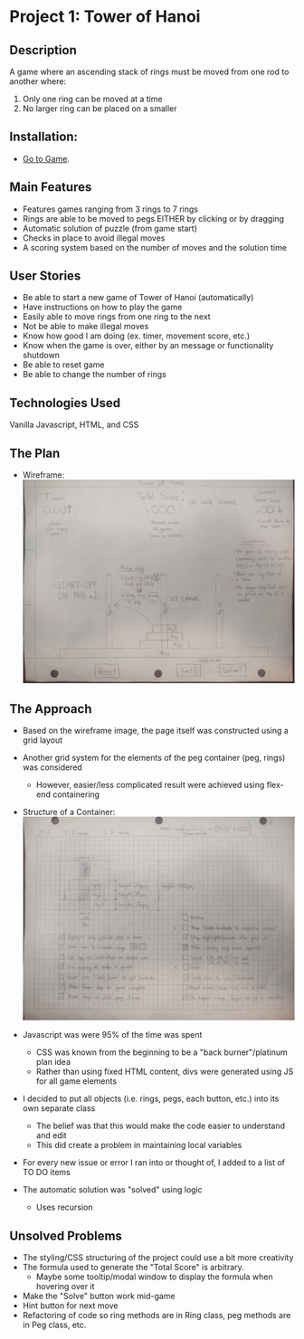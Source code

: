 # Project 1: Tower of Hanoi

## Description
A game where an ascending stack of rings must be moved from one rod to another where:

1. Only one ring can be moved at a time
2. No larger ring can be placed on a smaller

## Installation: 
- [Go to Game](https://xenodochial-poincare-598164.netlify.app/).


## Main Features
- Features games ranging from 3 rings to 7 rings
- Rings are able to be moved to pegs EITHER by clicking or by dragging 
- Automatic solution of puzzle (from game start)
- Checks in place to avoid illegal moves
- A scoring system based on the number of moves and the solution time

## User Stories
- Be able to start a new game of Tower of Hanoi (automatically)
- Have instructions on how to play the game
- Easily able to move rings from one ring to the next
- Not be able to make illegal moves
- Know how good I am doing (ex. timer, movement score, etc.)
- Know when the game is over, either by an message or functionality shutdown
- Be able to reset game
- Be able to change the number of rings

## Technologies Used
Vanilla Javascript, HTML, and CSS

## The Plan
- Wireframe:
![](images/wireframe.jpg)

## The Approach
- Based on the wireframe image, the page itself was constructed using a grid layout
- Another grid system for the elements of the peg container (peg, rings) was considered
    - However, easier/less complicated result were achieved using flex-end containering

- Structure of a Container:
![](images/userStories.jpg)

- Javascript was were 95% of the time was spent
    - CSS was known from the beginning to be a "back burner"/platinum plan idea
    - Rather than using fixed HTML content, divs were generated using JS for all game elements
- I decided to put all objects (i.e. rings, pegs, each button, etc.) into its own separate class
    - The belief was that this would make the code easier to understand and edit
    - This did create a problem in maintaining local variables
- For every new issue or error I ran into or thought of, I added to a list of TO DO items
- The automatic solution was "solved" using logic 
    - Uses recursion


## Unsolved Problems
- The styling/CSS structuring of the project could use a bit more creativity
- The formula used to generate the "Total Score" is arbitrary.
    - Maybe some tooltip/modal window to display the formula when hovering over it
- Make the "Solve" button work mid-game
- Hint button for next move
- Refactoring of code so ring methods are in Ring class, peg methods are in Peg class, etc.


